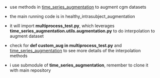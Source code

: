 * use methods in [time_series_augmentation](https://github.com/uchidalab/time_series_augmentation.git) to augment cgm datasets

* the main running code is in healthy_intrasubject_augmentation

* it will import **multiprocess_test.py**, which leverages **time_series_augmentation.utils.augmentation.py** to do interpolation to augment dataset

* check for **def custom_aug in multiprocess_test.py** and [time_series_augmentation](https://github.com/uchidalab/time_series_augmentation.git) to see more details of the interpolation methods

* i use submodule of **time_series_augmentation**, remember to clone it with main repository
